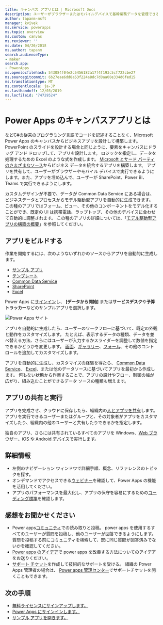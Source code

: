 ```yaml
---
title: キャンバス アプリとは | Microsoft Docs
description: ユーザーがブラウザーまたはモバイルデバイスで基幹業務データを管理できるように、Power Apps でキャンバスアプリを設計およびビルドする
author: tapanm-msft
manager: kvivek
ms.service: powerapps
ms.topic: overview
ms.custom: canvas
ms.reviewer: ''
ms.date: 04/26/2018
ms.author: tapanm
search.audienceType:
- maker
search.app:
- PowerApps
ms.openlocfilehash: 543084f04e2c5456182a17f4f193c5cf722cbe27
ms.sourcegitcommit: 6b27eae6dd8a53f224a8dc7d0aa00e334d6fed15
ms.translationtype: MT
ms.contentlocale: ja-JP
ms.lasthandoff: 12/03/2019
ms.locfileid: "74729524"
---
```

# <a name="what-are-canvas-apps-in-power-apps"></a>Power Apps のキャンバスアプリとは
などC#の従来のプログラミング言語でコードを記述することなく、Microsoft Power Apps のキャンバスからビジネスアプリを設計して構築します。 PowerPoint のスライドを設計する場合と同じように、要素をキャンバスにドラッグ アンド ドロップして、アプリを設計します。 ロジックを指定し、データを処理するための Excel のような式を作成します。 [Microsoft とサード パーティのさまざまなソース](connections-list.md)からビジネス データを統合するアプリを構築します。 アプリを共有して、ユーザーがブラウザーやモバイル デバイスで実行できるようにします。また、アプリを埋め込んで、ユーザーが SharePoint、Power BI、Teams で実行できるようにします。

カスタムデザインが不要で、データが Common Data Service にある場合は、ビジネスデータとプロセスからモデル駆動型アプリを自動的に生成できます。 この種のアプリではフォーム、ビュー、その他のコンポーネントをモデル化することができ、既定の UI は携帯電話、ラップトップ、その他のデバイスに合わせて自動的に調整されます。 この種のアプリの詳細については、「[モデル駆動型アプリの構築の概要](../model-driven-apps/model-driven-app-overview.md)」を参照してください。

## <a name="build-an-app"></a>アプリをビルドする
作業を開始するには、次のようないずれかのソースからアプリを自動的に生成します。
- [サンプル アプリ](open-and-run-a-sample-app.md)
- [テンプレート](get-started-test-drive.md)
- [Common Data Service](data-platform-create-app.md)
- [SharePoint](app-from-sharepoint.md)
- [Excel](get-started-create-from-data.md)

Power Apps に[サインイン](https://make.powerapps.com?utm_source=padocs&utm_medium=linkinadoc&utm_campaign=referralsfromdoc)し、 **[データから開始]** または**サービスデスク**や**予算トラッカー**などのサンプルアプリを選択します。

![Power Apps サイト](./media/getting-started/create-page-samples.png)

アプリを自動的に生成したら、ユーザーのワークフローに基づいて、既定の外観と動作をカスタマイズします。 たとえば、表示するデータの種類、データを並べ替える方法、さらにはユーザーが入力するかスライダーを調整して数値を指定できるかどうかを変更します。 [画面](add-screen-context-variables.md)、[ギャラリー](customize-layout-sharepoint.md)、[フォーム](customize-forms-sharepoint.md)、その他のコントロールを追加してカスタマイズします。

アプリを自動的に生成し、カスタマイズの経験を得たら、 [Common Data Service](data-platform-create-app-scratch.md)、 [Excel](get-started-create-from-blank.md)、または他のデータソースに基づいてアプリを最初から作成します。 何もない状態から作業することで、アプリの設計やフロー、制御の幅が広がり、組み込むことができるデータ ソースの種類も増えます。

## <a name="share-and-run-an-app"></a>アプリの共有と実行
アプリを完成させ、クラウドに保存したら、組織内の[人とアプリを共有](share-app.md)します。 アプリを実行できるユーザーまたはグループと、その対象者がアプリをカスタマイズしたり、組織内の他のユーザーと共有したりできるかを指定します。

独自のアプリ、さらには共有されているすべてのアプリを Windows、[Web ブラウザー](../../user/run-app-browser.md)、[iOS や Android デバイス](../../user/run-app-client.md)で実行します。

## <a name="learn-more"></a>詳細情報
* 左側のナビゲーション ウィンドウで詳細手順、概念、リファレンスのトピックを探す。
* オンデマンドでアクセスできる[ウェビナー](webinars-listing.md)を確認して、Power Apps の機能を活用してください。
* アプリのパフォーマンスを最大化し、アプリの保守を容易にするための[コーディング標準](https://aka.ms/powerappscanvasguidelines)を確認します。

## <a name="share-your-experience"></a>感想をお聞かせください
* Power apps[コミュニティ](https://aka.ms/powerapps-community)での読み取りと投稿。 power apps を使用するすべてのユーザーが質問を投稿し、他のユーザーが回答できるようにします。 質問を投稿する前にコミュニティを検索して、既に同じ質問が回答済みでないかを確認してください。
* [Power apps のアイデア](https://powerusers.microsoft.com/t5/PowerApps-Ideas/idb-p/PowerAppsIdeas)で power apps を改善する方法についてのアイデアをお送りください。
* [サポート チケット](https://powerapps.microsoft.com/support/pro/)を作成して技術的なサポートを受ける。 組織の Power Apps 管理者の場合は、 [Power apps 管理センター](https://admin.microsoft.com/Support/Support.aspx)でサポートチケットを開くこともできます。

## <a name="next-steps"></a>次の手順
- [無料ライセンスにサインアップします。](../signup-for-powerapps.md)
- [Power Apps にサインインします。](https://make.powerapps.com?utm_source=padocs&utm_medium=linkinadoc&utm_campaign=referralsfromdoc)
- [サンプル アプリを開きます。](open-and-run-a-sample-app.md)
